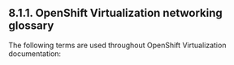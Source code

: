 ## 8.1.1. OpenShift Virtualization networking glossary

The following terms are used throughout OpenShift Virtualization documentation:

